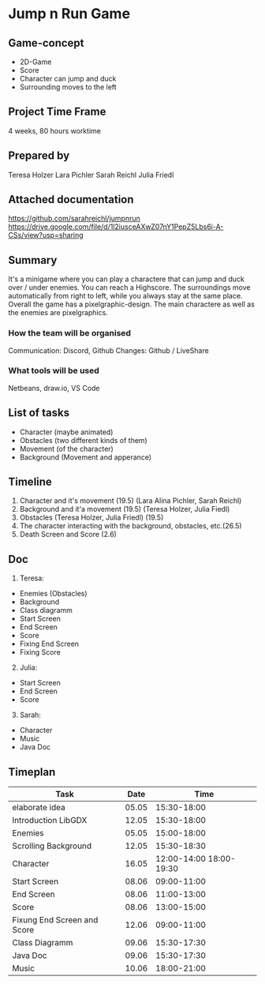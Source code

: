 # Jump n Run Game

## Game-concept

- 2D-Game
- Score
- Character can jump and duck
- Surrounding moves to the left

## Project Time Frame

4 weeks, 80 hours worktime

## Prepared by

Teresa Holzer
Lara Pichler
Sarah Reichl
Julia Friedl

## Attached documentation

https://github.com/sarahreichl/jumpnrun
https://drive.google.com/file/d/1l2iusceAXwZ07nY1PepZ5Lbs6i-A-CSs/view?usp=sharing

## Summary

It's a minigame where you can play a charactere that can jump and duck over / under enemies. You can reach a Highscore. The surroundings move automatically from right to left, while you always stay at the same place. Overall the game has a pixelgraphic-design. The main charactere as well as the enemies are pixelgraphics.

### How the team will be organised

Communication: Discord, Github
Changes: Github / LiveShare

### What tools will be used

Netbeans, draw.io, VS Code

## List of tasks

- Character (maybe animated)
- Obstacles (two different kinds of them)
- Movement (of the character)
- Background (Movement and apperance)

## Timeline

1. Character and it's movement (19.5) (Lara Alina Pichler, Sarah Reichl)
2. Background and it'a movement (19.5) (Teresa Holzer, Julia Fiedl)
3. Obstacles (Teresa Holzer, Julia Friedl) (19.5)
4. The character interacting with the background, obstacles, etc.(26.5)
5. Death Screen and Score (2.6)

## Doc

1. Teresa:

- Enemies (Obstacles)
- Background
- Class diagramm
- Start Screen
- End Screen
- Score
- Fixing End Screen
- Fixing Score

2. Julia:

- Start Screen
- End Screen
- Score

3. Sarah:

- Character
- Music
- Java Doc

## Timeplan

| Task                        | Date  | Time                    |
| --------------------------- | ----- | ----------------------- |
| elaborate idea              | 05.05 | 15:30-18:00             |
| Introduction LibGDX         | 12.05 | 15:30-18:00             |
| Enemies                     | 05.05 | 15:00-18:00             |
| Scrolling Background        | 12.05 | 15:30-18:30             |
| Character                   | 16.05 | 12:00-14:00 18:00-19:30 |
| Start Screen                | 08.06 | 09:00-11:00             |
| End Screen                  | 08.06 | 11:00-13:00             |
| Score                       | 08.06 | 13:00-15:00             |
| Fixung End Screen and Score | 12.06 | 09:00-11:00             |
| Class Diagramm              | 09.06 | 15:30-17:30             |
| Java Doc                    | 09.06 | 15:30-17:30             |
| Music                       | 10.06 | 18:00-21:00             |
